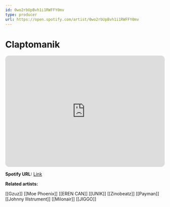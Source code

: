 ```yaml
---
id: 0wo2rbUpBvh1i1RWFFY0mv
type: producer
url: https://open.spotify.com/artist/0wo2rbUpBvh1i1RWFFY0mv
---
```

# Claptomanik

<iframe style="border-radius:12px" src="https://open.spotify.com/embed/artist/0wo2rbUpBvh1i1RWFFY0mv" width="100%" height="352" frameBorder="0" allowfullscreen="" allow="autoplay; clipboard-write; encrypted-media; fullscreen; picture-in-picture" loading="lazy"></iframe>

**Spotify URL:** [Link](https://open.spotify.com/artist/0wo2rbUpBvh1i1RWFFY0mv)

**Related artists:**

[[Gzuz]]
[[Moe Phoenix]]
[[EREN CAN]]
[[UNIK]]
[[Zinobeatz]]
[[Payman]]
[[Johnny Illstrument]]
[[Milonair]]
[[JIGGO]]
